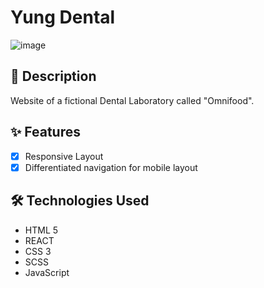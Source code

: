 # Yung Dental

![image](https://ik.imagekit.io/tfcgjzp4c/GITHUB_YUNG/__%D7%A6%D7%99%D7%9C%D7%95%D7%9D_%D7%9E%D7%A1%D7%9A__195_.png?updatedAt=1685008363790)

## 📖 Description

Website of a fictional Dental Laboratory called "Omnifood".

## ✨ Features

- [x] Responsive Layout
- [x] Differentiated navigation for mobile layout

## 🛠️ Technologies Used

- HTML 5
- REACT
- CSS 3
- SCSS
- JavaScript
